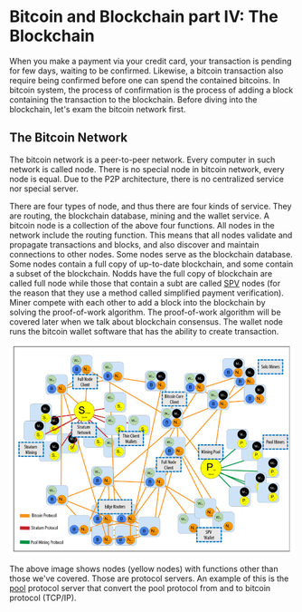 # Bitcoin and Blockchain part IV: The Blockchain
When you make a payment via your credit card, your transaction is pending for few days, waiting to be confirmed. Likewise, a bitcoin transaction also require being confirmed before one can spend the contained bitcoins. In bitcoin system, the process of confirmation is the process of adding a block containing the transaction to the blockchain. Before diving into the blockchain, let's exam the bitcoin network first.

## The Bitcoin Network
The bitcoin network is a peer-to-peer network. Every computer in such network is called node. There is no special node in bitcoin network, every node is equal. Due to the P2P architecture, there is no centralized service nor special server. 

There are four types of node, and thus there are four kinds of service. They are routing, the blockchain database, mining and the wallet service. A bitcoin node is a collection of the above four functions. All nodes in the network include the routing function. This means that all nodes validate and propagate transactions and blocks, and also discover and maintain connections to other nodes. Some nodes serve as the blockchain database. Some nodes contain a full copy of up-to-date blockchain, and some contain a subset of the blockchain. Nodds have the full copy of blockchain are called full node while those that contain a subt are called [SPV](https://bitcoin.org/en/glossary/simplified-payment-verification) nodes (for the reason that they use a method called simplified payment verification). Miner compete with each other to add a block into the blockchain by solving the proof-of-work algorithm. The proof-of-work algorithm will be covered later when we talk about blockchain consensus. The wallet node runs the bitcoin wallet software that has the ability to create transaction. 

![Alt Text](/images/bitcoin-network.png)

The above image shows nodes (yellow nodes) with functions other than those we've covered. Those are protocol servers. An example of this is the [pool](https://en.wikipedia.org/wiki/Mining_pool) protocol server that convert the pool protocol from and to bitcoin protocol (TCP/IP). 
